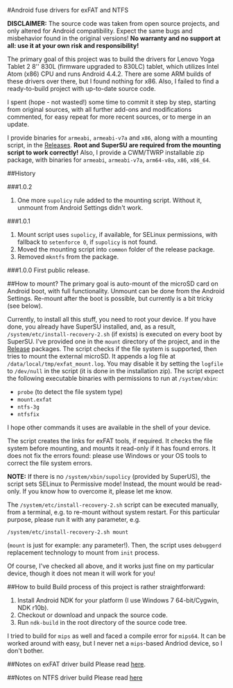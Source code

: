 #Android fuse drivers for exFAT and NTFS

**DISCLAIMER:** The source code was taken from open source projects, and only altered for Android compatibility. Expect the same bugs and misbehavior found in the original versions! **No warranty and no support at all: use it at your own risk and responsibility!**

The primary goal of this project was to build the drivers for Lenovo Yoga Tablet 2 8'' 830L (firmware upgraded to 830LC) tablet, which utilizes Intel Atom (x86) CPU and runs Android 4.4.2. There are some ARM builds of these drivers over there, but I found nothing for x86. Also, I failed to find a ready-to-build project with up-to-date source code.
 
I spent (hope - not wasted!) some time to commit it step by step, starting from original sources, with all further add-ons and modifications commented, for easy repeat for more recent sources, or to merge in an update.

I provide binaries for `armeabi`, `armeabi-v7a` and `x86`, along with a mounting script, in the [Releases](https://github.com/Lurker00/Android-fs/releases). **Root and SuperSU are required from the mounting script to work correctly!** Also, I provide a CWM/TWRP installable zip package, with binaries for `armeabi`, `armeabi-v7a`, `arm64-v8a`, `x86`, `x86_64`.

##History

###1.0.2
1. One more `supolicy` rule added to the mounting script. Without it, unmount from Android Settings didn't work.

###1.0.1
1. Mount script uses `supolicy`, if available, for SELinux permissions, with fallback to `setenforce 0`, if `supolicy` is not found.
2. Moved the mounting script into `common` folder of the release package.
3. Removed `mkntfs` from the package.

###1.0.0
First public release.

##How to mount?
The primary goal is auto-mount of the microSD card on Android boot, with full functionality. Unmount can be done from the Android Settings. Re-mount after the boot is possible, but currently is a bit tricky (see below).

Currently, to install all this stuff, you need to root your device. If you have done, you already have SuperSU installed, and, as a result, `/system/etc/install-recovery-2.sh` (if exists) is executed on every boot by SuperSU. I've provided one in the `mount` directory of the project, and in the [Release](https://github.com/Lurker00/Android-fs/releases) packages. The script checks if the file system is supported, then tries to mount the external microSD. It appends a log file at `/data/local/tmp/exfat_mount.log`. You may disable it by setting the `logfile` to `/dev/null` in the script (it is done in the installation zip). The script expect the following executable binaries with permissions to run at `/system/xbin`:
* `probe` (to detect the file system type)
* `mount.exfat`
* `ntfs-3g`
* `ntfsfix`

I hope other commands it uses are available in the shell of your device.

The script creates the links for exFAT tools, if required. It checks the file system before mounting, and mounts it read-only if it has found errors. It does not fix the errors found: please use Windows or your OS tools to correct the file system errors.

**NOTE:** If there is no `/system/xbin/supolicy` (provided by SuperUS), the script sets SELinux to Permissive mode! Instead, the mount would be read-only. If you know how to overcome it, please let me know.

The `/system/etc/install-recovery-2.sh` script can be executed manually, from a terminal, e.g. to re-mount without system restart. For this particular purpose, please run it with any parameter, e.g.

    /system/etc/install-recovery-2.sh mount

(`mount` is just for example: any parameter!). Then, the script uses `debuggerd` replacement technology to mount from `init` process.

Of course, I've checked all above, and it works just fine on my particular device, though it does not mean it will work for you!

##How to build
Build process of this project is rather straightforward:

1. Install Android NDK for your platform (I use Windows 7 64-bit/Cygwin, NDK r10b).
2. Checkout or download and unpack the source code.
3. Run `ndk-build` in the root directory of the source code tree.

I tried to build for `mips` as well and faced a compile error for `mips64`. It can be worked around with easy, but I never net a `mips`-based Andriod device, so I don't bother.

##Notes on exFAT driver build
Please read [here](https://github.com/Lurker00/Android-fs/blob/master/jni/external/exfat/README.md).

##Notes on NTFS driver build
Please read [here](https://github.com/Lurker00/Android-fs/blob/master/jni/ntfs-3g/README.md)
